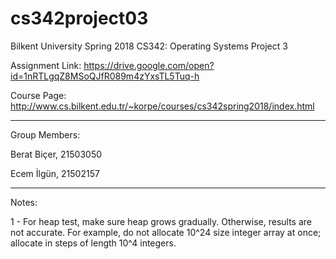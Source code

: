 # cs342project03

Bilkent University Spring 2018 CS342: Operating Systems Project 3

Assignment Link: https://drive.google.com/open?id=1nRTLgqZ8MSoQJfR089m4zYxsTL5Tuq-h

Course Page: http://www.cs.bilkent.edu.tr/~korpe/courses/cs342spring2018/index.html

-------------------------------------------------------------------------------------------------------------------------------

Group Members:

Berat Biçer, 21503050

Ecem İlgün, 21502157

-------------------------------------------------------------------------------------------------------------------------------

Notes:

1 - For heap test, make sure heap grows gradually. Otherwise, results are not accurate. For example, do not allocate 10^24 size integer array at once; allocate in steps of length 10^4 integers.
